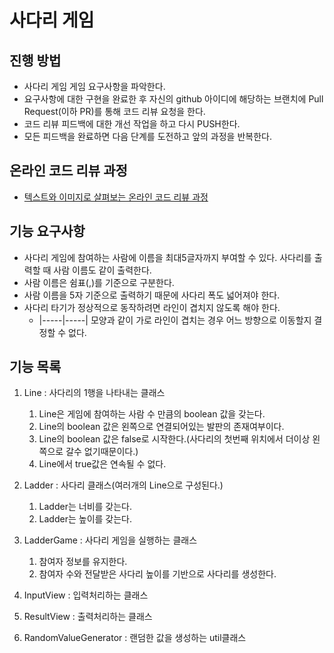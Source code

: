 # 사다리 게임
## 진행 방법
* 사다리 게임 게임 요구사항을 파악한다.
* 요구사항에 대한 구현을 완료한 후 자신의 github 아이디에 해당하는 브랜치에 Pull Request(이하 PR)를 통해 코드 리뷰 요청을 한다.
* 코드 리뷰 피드백에 대한 개선 작업을 하고 다시 PUSH한다.
* 모든 피드백을 완료하면 다음 단계를 도전하고 앞의 과정을 반복한다.

## 온라인 코드 리뷰 과정
* [텍스트와 이미지로 살펴보는 온라인 코드 리뷰 과정](https://github.com/nextstep-step/nextstep-docs/tree/master/codereview)


## 기능 요구사항
- 사다리 게임에 참여하는 사람에 이름을 최대5글자까지 부여할 수 있다. 사다리를 출력할 때 사람 이름도 같이 출력한다.
- 사람 이름은 쉼표(,)를 기준으로 구분한다.
- 사람 이름을 5자 기준으로 출력하기 때문에 사다리 폭도 넓어져야 한다.
- 사다리 타기가 정상적으로 동작하려면 라인이 겹치지 않도록 해야 한다.
  - |-----|-----| 모양과 같이 가로 라인이 겹치는 경우 어느 방향으로 이동할지 결정할 수 없다.
  
## 기능 목록
1. Line : 사다리의 1행을 나타내는 클래스
   1. Line은 게임에 참여하는 사람 수 만큼의 boolean 값을 갖는다. 
   2. Line의 boolean 값은 왼쪽으로 연결되어있는 발판의 존재여부이다. 
   3. Line의 boolean 값은 false로 시작한다.(사다리의 첫번째 위치에서 더이상 왼쪽으로 갈수 없기때문이다.) 
   4. Line에서 true값은 연속될 수 없다. 

2. Ladder : 사다리 클래스(여러개의 Line으로 구성된다.)
   1. Ladder는 너비를 갖는다. 
   2. Ladder는 높이를 갖는다.

3. LadderGame : 사다리 게임을 실행하는 클래스
   1. 참여자 정보를 유지한다. 
   2. 참여자 수와 전달받은 사다리 높이를 기반으로 사다리를 생성한다.
   
4. InputView : 입력처리하는 클래스
5. ResultView : 출력처리하는 클래스
 
6. RandomValueGenerator : 랜덤한 값을 생성하는 util클래스
